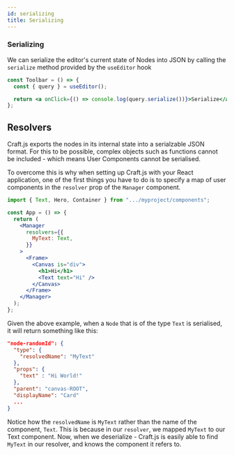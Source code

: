 ```yaml
---
id: serializing
title: Serializing
---
```


### Serializing

We can serialize the editor's current state of Nodes into JSON by calling the `serialize` method provided by the `useEditor` hook

```jsx
const Toolbar = () => {
  const { query } = useEditor();

  return <a onClick={() => console.log(query.serialize())}>Serialize</a>;
};
```

## Resolvers

Craft.js exports the nodes in its internal state into a serialzable JSON format. For this to be possible, complex objects such as functions cannot be included - which means User Components cannot be serialised.

To overcome this is why when setting up Craft.js with your React application, one of the first things you have to do is to specify a map of user components in the `resolver` prop of the `Manager` component.

```jsx
import { Text, Hero, Container } from ".../myproject/components";

const App = () => {
  return (
    <Manager
      resolvers={{
        MyText: Text,
      }}
    >
      <Frame>
        <Canvas is="div">
          <h1>Hi</h1>
          <Text text="Hi" />
        </Canvas>
      </Frame>
    </Manager>
  );
};
```

Given the above example, when a `Node` that is of the type `Text` is serialised, it will return something like this:

```json
"node-randomId": {
  "type": {
    "resolvedName": "MyText"
  },
  "props": {
    "text" : "Hi World!"
  },
  "parent": "canvas-ROOT",
  "displayName": "Card"
  ...
}
```

Notice how the `resolvedName` is `MyText` rather than the name of the component, `Text`. This is because in our `resolver`, we mapped `MyText` to our Text component. Now, when we deserialize - Craft.js is easily able to find `MyText` in our resolver, and knows the component it refers to.
